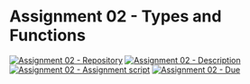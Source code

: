 # Assignment 02 - Types and Functions

[![Assignment 02 - Repository](https://img.shields.io/badge/Assignment02-Repository-blue?style=for-the-badge)](https://classroom.github.com/a/4FgCLmLn)
[![Assignment 02 - Description](https://img.shields.io/badge/02-Description-blue?style=for-the-badge)](https://wellesley-bisc195.github.io/assignments/Assignment02)
[![Assignment 02 - Assignment script](https://img.shields.io/badge/02-Script-blue?style=for-the-badge)](https://wellesley-bisc195.github.io/assignments/assignment02/#assignment02_code)
[![Assignment 02 - Due](https://img.shields.io/badge/Due-2021%2F06%2F14-orange?style=for-the-badge)](https://wellesley-bisc195.github.io/assignments/Assignment02)

